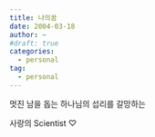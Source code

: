 ```yaml
---
title: 나의꿈
date: 2004-03-18
author: ~
#draft: true
categories:
  - personal
tag:
  - personal
---
```




멋진
남을 돕는
하나님의 섭리를 갈망하는 

사랑의 Scientist
♡


 






